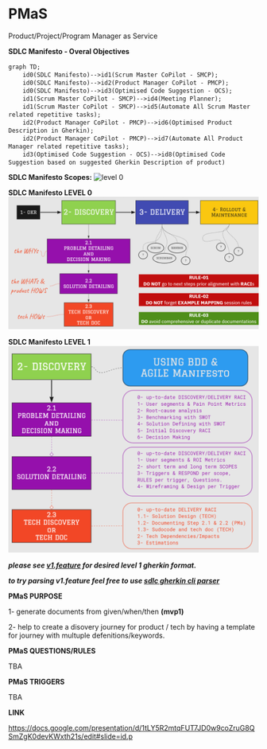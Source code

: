 # PMaS
Product/Project/Program Manager as Service

**SDLC Manifesto - Overal Objectives**
```mermaid
graph TD;
    id0(SDLC Manifesto)-->id1(Scrum Master CoPilot - SMCP);
    id0(SDLC Manifesto)-->id2(Product Manager CoPilot - PMCP);
    id0(SDLC Manifesto)-->id3(Optimised Code Suggestion - OCS);
    id1(Scrum Master CoPilot - SMCP)-->id4(Meeting Planner);
    id1(Scrum Master CoPilot - SMCP)-->id5(Automate All Scrum Master related repetitive tasks);
    id2(Product Manager CoPilot - PMCP)-->id6(Optimised Product Description in Gherkin);
    id2(Product Manager CoPilot - PMCP)-->id7(Automate All Product Manager related repetitive tasks);
    id3(Optimised Code Suggestion - OCS)-->id8(Optimised Code Suggestion based on suggested Gherkin Description of product)
```

**SDLC Manifesto Scopes:**
![level 0](https://github.com/sdlcmanifesto/sMASS/blob/main/overall%20objectives.PNG?raw=true)


**SDLC Manifesto LEVEL 0**
![level 0](https://github.com/sdlcmanfiesto/SMaS/blob/main/level-1.png?raw=true)

**SDLC Manifesto LEVEL 1**
![level 1](https://github.com/sdlcmanfiesto/SMaS/blob/main/level-2.png?raw=true)

***please see [v1.feature](https://raw.githubusercontent.com/sdlcmanfiesto/PMaS/main/v1.feature) for desired level 1 gherkin format.***

***to try parsing v1.feature feel free to use [sdlc gherkin cli parser](https://github.com/rouzikrm/gherkin-python)***


**PMaS PURPOSE**

1- generate documents from given/when/then **(mvp1)**

2- help to create a disovery journey for product / tech by having a template for journey with multuple defenitions/keywords.


**PMaS QUESTIONS/RULES**

TBA


**PMaS TRIGGERS**

TBA

**LINK**

https://docs.google.com/presentation/d/1tLY5R2mtqFUT7JD0w9coZruG8QSmZgK0devKWxth21s/edit#slide=id.p
